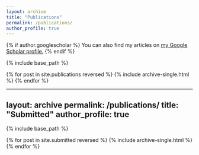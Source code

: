 ```yaml
---
layout: archive
title: "Publications"
permalink: /publications/
author_profile: true
---
```


{% if author.googlescholar %}
  You can also find my articles on <u><a href="{{author.googlescholar}}">my Google Scholar profile</a>.</u>
{% endif %}

{% include base_path %}

{% for post in site.publications reversed %}
  {% include archive-single.html %}
{% endfor %}


---
layout: archive
permalink: /publications/
title: "Submitted"
author_profile: true
---

{% include base_path %}

{% for post in site.submitted reversed %}
  {% include archive-single.html %}
{% endfor %}

